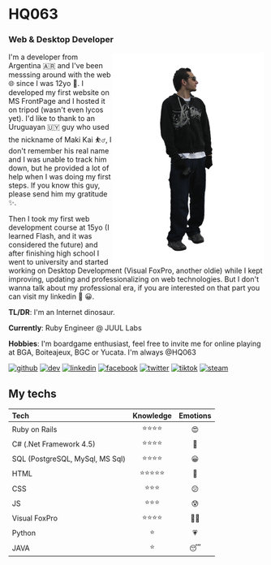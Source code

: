 HQ063
======

### Web & Desktop Developer

<img align="right" src="gonza.png">

I'm a developer from Argentina 🇦🇷 and I've been messsing around with the web 🌐 since I was 12yo 👦. I developed my first website on MS FrontPage
and I hosted it on tripod (wasn't even lycos yet). I'd like to thank to an Uruguayan 🇺🇾 guy who used the nickname of Maki Kai ⛹️‍♂️, I don't remember
his real name and I was unable to track him down, but he provided a lot of help when I was doing my first steps. If you know this guy, please send
him my gratitude ✨.

Then I took my first web development course at 15yo (I learned Flash, and it was considered the future) and after finishing high school
I went to university and started working on Desktop Development (Visual FoxPro, another oldie) while I kept improving, updating
and professionalizing on web technologies. But I don't wanna talk about my professional era, if you are interested on that part
you can visit my linkedin 👔 😀.

**TL/DR**: I'm an Internet dinosaur. 

**Currently**: Ruby Engineer @ JUUL Labs

**Hobbies**: I'm boardgame enthusiast, feel free to invite me for online playing at BGA, Boiteajeux, BGC or Yucata. I'm always @HQ063

[<img src='https://cdn.jsdelivr.net/npm/simple-icons@3.0.1/icons/github.svg' alt='github' height='40'>](https://github.com/HQ063)  [<img src='https://cdn.jsdelivr.net/npm/simple-icons@3.0.1/icons/dev-dot-to.svg' alt='dev' height='40'>](https://dev.to/HQ063)  [<img src='https://cdn.jsdelivr.net/npm/simple-icons@3.0.1/icons/linkedin.svg' alt='linkedin' height='40'>](https://www.linkedin.com/in/HQ063/)  [<img src='https://cdn.jsdelivr.net/npm/simple-icons@3.0.1/icons/facebook.svg' alt='facebook' height='40'>](https://www.facebook.com/HQ063)  [<img src='https://cdn.jsdelivr.net/npm/simple-icons@3.0.1/icons/twitter.svg' alt='twitter' height='40'>](https://twitter.com/HQ063)  [<img src='https://cdn.jsdelivr.net/npm/simple-icons@3.0.1/icons/tiktok.svg' alt='tiktok' height='40'>](https://www.tiktok.com/@hq063)  [<img src='https://cdn.jsdelivr.net/npm/simple-icons@3.0.1/icons/steam.svg' alt='steam' height='40'>](https://steamcommunity.com/id/HQ063/)  


## My techs

|              Tech               | Knowledge | Emotions |
|:--------------------------------|:---------:|:--------:|
| Ruby on Rails                   |  ⭐⭐⭐⭐  |    😍    |
| C# (.Net Framework 4.5)         |  ⭐⭐⭐⭐  |    🤗    |
| SQL (PostgreSQL, MySql, MS Sql) |  ⭐⭐⭐⭐  |    😀    | 
| HTML |  ⭐⭐⭐⭐⭐  |    🙂    | 
| CSS |  ⭐⭐⭐  |    😕    | 
| JS |  ⭐⭐⭐  |    😰    | 
| Visual FoxPro |  ⭐⭐⭐⭐  |    👴🏻    | 
| Python |  ⭐  |    💗    | 
| JAVA |  ⭐  |    😴    | 
